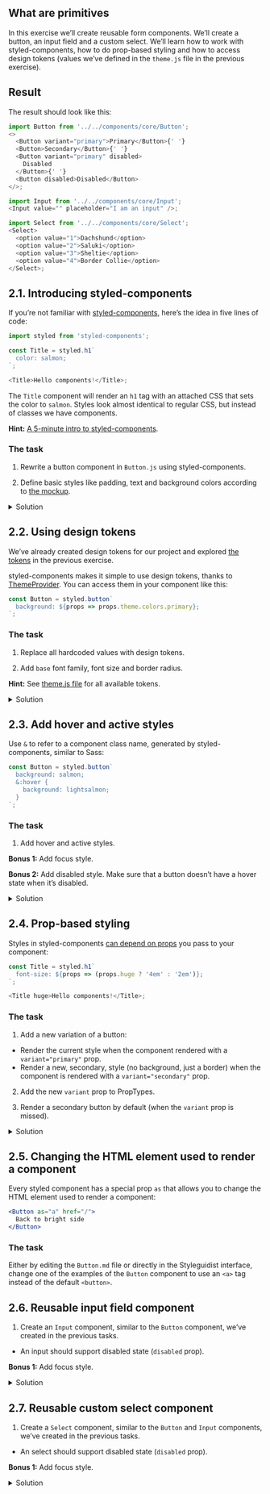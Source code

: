 ## What are primitives

In this exercise we’ll create reusable form components. We’ll create a button, an input field and a custom select. We’ll learn how to work with styled-components, how to do prop-based styling and how to access design tokens (values we’ve defined in the `theme.js` file in the previous exercise).

## Result

The result should look like this:

```js noeditor
import Button from '../../components/core/Button';
<>
  <Button variant="primary">Primary</Button>{' '}
  <Button>Secondary</Button>{' '}
  <Button variant="primary" disabled>
    Disabled
  </Button>{' '}
  <Button disabled>Disabled</Button>
</>;
```

```js noeditor
import Input from '../../components/core/Input';
<Input value="" placeholder="I am an input" />;
```

```js noeditor
import Select from '../../components/core/Select';
<Select>
  <option value="1">Dachshund</option>
  <option value="2">Saluki</option>
  <option value="3">Sheltie</option>
  <option value="4">Border Collie</option>
</Select>;
```

## 2.1. Introducing styled-components

If you’re not familiar with [styled-components](https://www.styled-components.com/), here’s the idea in five lines of code:

```js static
import styled from 'styled-components';

const Title = styled.h1`
  color: salmon;
`;

<Title>Hello components!</Title>;
```

The `Title` component will render an `h1` tag with an attached CSS that sets the color to `salmon`. Styles look almost identical to regular CSS, but instead of classes we have components.

**Hint:** [A 5-minute intro to styled-components](https://medium.freecodecamp.org/a-5-minute-intro-to-styled-components-41f40eb7cd55).

### The task

1. Rewrite a button component in `Button.js` using styled-components.

2. Define basic styles like padding, text and background colors according to [the mockup](https://component-driven.github.io/component-driven-development/).

<details>
 <summary>Solution</summary>

```js static
import styled from 'styled-components';

const Button = styled.button`
  padding: 8px 16px;
  color: #fff;
  background-color: #8667a8;
  border: 0;
`;

/** @component */
export default Button;
```

</details>

## 2.2. Using design tokens

We’ve already created design tokens for our project and explored [the tokens](https://component-driven.github.io/component-driven-development/styleguide/#/Foundation) in the previous exercise.

styled-components makes it simple to use design tokens, thanks to [ThemeProvider](https://github.com/component-driven/component-driven-development/blob/master/src/ThemeProvider.js). You can access them in your component like this:

```js static
const Button = styled.button`
  background: ${props => props.theme.colors.primary};
`;
```

### The task

1. Replace all hardcoded values with design tokens.

2. Add `base` font family, font size and border radius.

**Hint:** See [theme.js file](https://github.com/component-driven/component-driven-development/blob/master/src/theme.js) for all available tokens.

<details>
 <summary>Solution</summary>

```js static
import styled from 'styled-components';

const Button = styled.button`
  padding: ${props => props.theme.space[3]}px ${props =>
      props.theme.space[4]}px;
  color: ${props => props.theme.colors.bg};
  background: ${props => props.theme.colors.primary};
  border-radius: ${props => props.theme.radii.base};
  font-family: ${props => props.theme.fonts.base};
  font-size: ${props => props.theme.fontSizes.base};
  border: 0;
`;

/** @component */
export default Button;
```

</details>

## 2.3. Add hover and active styles

Use `&` to refer to a component class name, generated by styled-components, similar to Sass:

```js static
const Button = styled.button`
  background: salmon;
  &:hover {
    background: lightsalmon;
  }
`;
```

### The task

1. Add hover and active styles.

**Bonus 1:** Add focus style.

**Bonus 2:** Add disabled style. Make sure that a button doesn’t have a hover state when it’s disabled.

<details>
 <summary>Solution</summary>

```js static
import styled from 'styled-components';

const Button = styled.button`
  /* Other styles */

  &:hover:enabled,
  &:active {
    background: ${props => props.theme.colors.hover};
    cursor: pointer;
  }

  &:focus {
    outline: 0;
    box-shadow: 0 0 0 2px ${props => props.theme.colors.focus};
  }

  &:disabled {
    opacity: 0.6;
  }
`;

/** @component */
export default Button;
```

</details>

## 2.4. Prop-based styling

Styles in styled-components [can depend on props](https://www.styled-components.com/docs/basics#adapting-based-on-props) you pass to your component:

```js static
const Title = styled.h1`
  font-size: ${props => (props.huge ? '4em' : '2em')};
`;

<Title huge>Hello components!</Title>;
```

### The task

1. Add a new variation of a button:

- Render the current style when the component rendered with a `variant="primary"` prop.
- Render a new, secondary, style (no background, just a border) when the component is rendered with a `variant="secondary"` prop.

2. Add the new `variant` prop to PropTypes.

3. Render a secondary button by default (when the `variant` prop is missed).

<details>
 <summary>Solution</summary>

```js static
import styled from 'styled-components';

const Button = styled.button`
  /* Other styles */
  color: ${props =>
    props.variant === 'primary'
      ? props.theme.colors.bg
      : props.theme.colors.primary};
  background-color: ${props =>
    props.variant === 'primary'
      ? props.theme.colors.primary
      : 'transparent'};
  border: 1px solid ${props => props.theme.colors.primary};
`;

Button.propTypes = {
  /** Button label */
  children: PropTypes.node,
  /** Button variation */
  variant: PropTypes.oneOf(['primary', 'secondary'])
};

Button.defaultProps = {
  variant: 'secondary'
};

/** @component */
export default Button;
```

</details>

## 2.5. Changing the HTML element used to render a component

Every styled component has a special prop `as` that allows you to change the HTML element used to render a component:

```jsx static
<Button as="a" href="/">
  Back to bright side
</Button>
```

### The task

Either by editing the `Button.md` file or directly in the Styleguidist interface, change one of the examples of the `Button` component to use an `<a>` tag instead of the default `<button>`.

## 2.6. Reusable input field component

1. Create an `Input` component, similar to the `Button` component, we’ve created in the previous tasks.

- An input should support disabled state (`disabled` prop).

**Bonus 1:** Add focus style.

<details>
 <summary>Solution</summary>

```js static
import styled from 'styled-components';
import { themeGet } from 'styled-system';

const Input = styled.input`
  box-sizing: border-box;
  display: block;
  margin: 0;
  height: 2.5rem;
  padding: ${themeGet('space.3')};
  border: 1px solid ${themeGet('colors.primary')};
  border-radius: ${themeGet('radii.base')};
  font-family: ${themeGet('fonts.base')};
  font-size: ${themeGet('fontSizes.base')};
  color: ${themeGet('colors.base')};
  background-color: ${themeGet('colors.bg')};

  &:focus {
    outline: 0;
    box-shadow: 0 0 0 2px ${themeGet('colors.focus')};
  }

  &:disabled {
    opacity: 0.6;
    filter: saturate(60%);
  }
`;

/** @component */
export default Input;
```

</details>

## 2.7. Reusable custom select component

1. Create a `Select` component, similar to the `Button` and `Input` components, we’ve created in the previous tasks.

- An select should support disabled state (`disabled` prop).

**Bonus 1:** Add focus style.

<details>
 <summary>Solution</summary>

```js static
import styled from 'styled-components';
import { themeGet } from 'styled-system';
import { getDownArrowIcon } from '../../components/core/Select/icons';

const Select = styled.select`
  appearance: none;
  user-select: none;
  width: ${props => props.fullWidth && '100%'};
  height: 2.5rem;
  padding-top: ${themeGet('space.3')};
  padding-right: ${themeGet('space.5')};
  padding-bottom: ${themeGet('space.3')};
  padding-left: ${themeGet('space.3')};
  border: 1px solid ${themeGet('colors.primary')};
  border-radius: ${themeGet('radii.base')};
  font-family: ${themeGet('fonts.base')};
  font-size: ${themeGet('fontSizes.base')};
  color: ${themeGet('colors.base')};
  background-color: ${themeGet('colors.bg')};

  /* Down arrow icon */
  background-image: ${props =>
    getDownArrowIcon(props.theme.colors.secondary)};
  background-position: center right ${themeGet('space.3')};
  background-repeat: no-repeat;

  &:hover:enabled,
  &:active:enabled,
  &:focus {
    outline: 0;
    box-shadow: 0 0 0 2px ${themeGet('colors.focus')};
    cursor: pointer;
  }

  &:disabled {
    opacity: 0.6;
    filter: saturate(60%);
  }
`;

/** @component */
export default Select;
```

</details>
